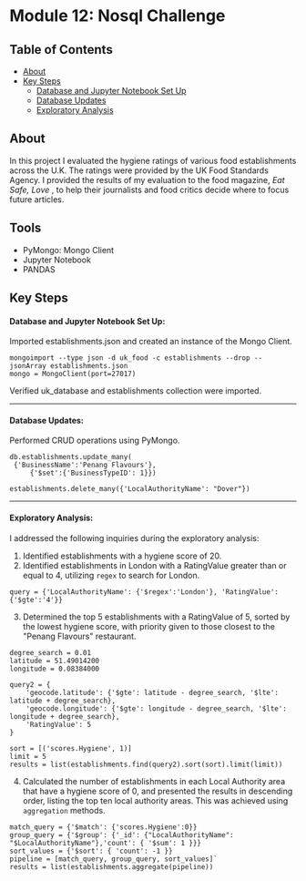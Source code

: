 # Module 12: Nosql Challenge

## Table of Contents
- [About](#about)
- [Key Steps](#key-steps)
   - [Database and Jupyter Notebook Set Up](#database-and-jupyter-notebook-set-up)
   - [Database Updates](#database-updates)
   - [Exploratory Analysis](#exploratory-analysis)

## About
In this project I evaluated the hygiene ratings of various food establishments across the U.K.
The ratings were provided by the UK Food Standards Agency. I provided the results of my evaluation to the food magazine, 
*Eat Safe, Love* , to help their journalists and food critics decide where to focus future articles.

## Tools
- PyMongo: Mongo Client
- Jupyter Notebook
- PANDAS

## Key Steps
#### **Database and Jupyter Notebook Set Up:**
Imported establishments.json and created an instance of the Mongo Client.
````
mongoimport --type json -d uk_food -c establishments --drop --jsonArray establishments.json
mongo = MongoClient(port=27017)
````
Verified uk_database and establishments collection were imported.

--------------------------------------------------- 
#### **Database Updates:**
Performed CRUD operations using PyMongo.
````
db.establishments.update_many(
 {'BusinessName':'Penang Flavours'},
     {'$set':{'BusinessTypeID': 1}})

establishments.delete_many({'LocalAuthorityName': "Dover"})
````

---------------------------------------------------         
#### **Exploratory Analysis:**
I addressed the following inquiries during the exploratory analysis:

1. Identified establishments with a hygiene score of 20.
2. Identified establishments in London with a RatingValue greater than or equal to 4, utilizing `regex` to search for London.
````
query = {'LocalAuthorityName': {'$regex':'London'}, 'RatingValue': {'$gte':'4'}}
````
3. Determined the top 5 establishments with a RatingValue of 5, sorted by the lowest hygiene score, with priority given to those closest to the "Penang Flavours" restaurant.
````
degree_search = 0.01
latitude = 51.49014200  
longitude = 0.08384000  

query2 = {
    'geocode.latitude': {'$gte': latitude - degree_search, '$lte': latitude + degree_search},
    'geocode.longitude': {'$gte': longitude - degree_search, '$lte': longitude + degree_search},
    'RatingValue': 5
}
    
sort = [('scores.Hygiene', 1)]
limit = 5
results = list(establishments.find(query2).sort(sort).limit(limit))
````
4. Calculated the number of establishments in each Local Authority area that have a hygiene score of 0, and presented the results in descending order, listing the top ten local authority areas. This was achieved using `aggregation` methods.
````
match_query = {'$match': {'scores.Hygiene':0}}
group_query = {'$group': {'_id': {"LocalAuthorityName": "$LocalAuthorityName"},'count': { '$sum': 1 }}}
sort_values = {'$sort': { 'count': -1 }}
pipeline = [match_query, group_query, sort_values]`
results = list(establishments.aggregate(pipeline))
````

